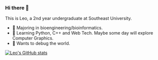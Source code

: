 ### Hi there 👋

This is Leo, a 2nd year undergraduate at Southeast University.

- 🔭 Majoring in bioengineering/bioinformatics.
- 🌱 Learning Python, C++ and Web Tech. Maybe some day will explore Computer Graphics.
- 💬 Wants to debug the world.

[![Leo's GitHub stats](https://github-readme-stats.vercel.app/api?username=leostudiooo&theme=default&show_icons=true)](https://github.com/anuraghazra/github-readme-stats)
